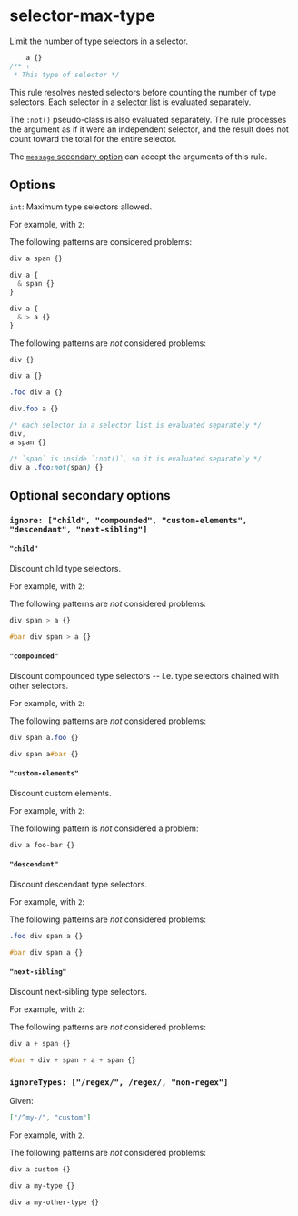 # selector-max-type

Limit the number of type selectors in a selector.

<!-- prettier-ignore -->
```css
    a {}
/** ↑
 * This type of selector */
```

This rule resolves nested selectors before counting the number of type selectors. Each selector in a [selector list](https://www.w3.org/TR/selectors4/#selector-list) is evaluated separately.

The `:not()` pseudo-class is also evaluated separately. The rule processes the argument as if it were an independent selector, and the result does not count toward the total for the entire selector.

The [`message` secondary option](https://github.com/stylelint/stylelint/tree/15.10.3/docs/user-guide/configure.md#message) can accept the arguments of this rule.

## Options

`int`: Maximum type selectors allowed.

For example, with `2`:

The following patterns are considered problems:

<!-- prettier-ignore -->
```css
div a span {}
```

<!-- prettier-ignore -->
```css
div a {
  & span {}
}
```

<!-- prettier-ignore -->
```css
div a {
  & > a {}
}
```

The following patterns are _not_ considered problems:

<!-- prettier-ignore -->
```css
div {}
```

<!-- prettier-ignore -->
```css
div a {}
```

<!-- prettier-ignore -->
```css
.foo div a {}
```

<!-- prettier-ignore -->
```css
div.foo a {}
```

<!-- prettier-ignore -->
```css
/* each selector in a selector list is evaluated separately */
div,
a span {}
```

<!-- prettier-ignore -->
```css
/* `span` is inside `:not()`, so it is evaluated separately */
div a .foo:not(span) {}
```

## Optional secondary options

### `ignore: ["child", "compounded", "custom-elements", "descendant", "next-sibling"]`

#### `"child"`

Discount child type selectors.

For example, with `2`:

The following patterns are _not_ considered problems:

<!-- prettier-ignore -->
```css
div span > a {}
```

<!-- prettier-ignore -->
```css
#bar div span > a {}
```

#### `"compounded"`

Discount compounded type selectors -- i.e. type selectors chained with other selectors.

For example, with `2`:

The following patterns are _not_ considered problems:

<!-- prettier-ignore -->
```css
div span a.foo {}
```

<!-- prettier-ignore -->
```css
div span a#bar {}
```

#### `"custom-elements"`

Discount custom elements.

For example, with `2`:

The following pattern is _not_ considered a problem:

<!-- prettier-ignore -->
```css
div a foo-bar {}
```

#### `"descendant"`

Discount descendant type selectors.

For example, with `2`:

The following patterns are _not_ considered problems:

<!-- prettier-ignore -->
```css
.foo div span a {}
```

<!-- prettier-ignore -->
```css
#bar div span a {}
```

#### `"next-sibling"`

Discount next-sibling type selectors.

For example, with `2`:

The following patterns are _not_ considered problems:

<!-- prettier-ignore -->
```css
div a + span {}
```

<!-- prettier-ignore -->
```css
#bar + div + span + a + span {}
```

### `ignoreTypes: ["/regex/", /regex/, "non-regex"]`

Given:

```json
["/^my-/", "custom"]
```

For example, with `2`.

The following patterns are _not_ considered problems:

<!-- prettier-ignore -->
```css
div a custom {}
```

<!-- prettier-ignore -->
```css
div a my-type {}
```

<!-- prettier-ignore -->
```css
div a my-other-type {}
```
